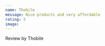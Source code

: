 ```yaml
---
name: Thobile
message: Nice products and very affordable
rating: 5
image: 
---
```

Review by Thobile
